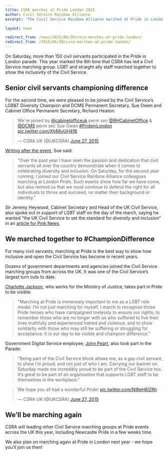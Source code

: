 ```yaml
---
title: CSRA marches at Pride London 2015
author: Civil Service Rainbow Alliance
excerpt: "The Civil Service Rainbow Alliance marched at Pride in London once again this year."

layout: news

redirect_from: /news/2015/06/30/csra-marches-at-pride-london/
redirect_from: /2015/06/30/csra-marches-at-pride-london/
---
```


On Saturday, more than 150 civil servants participated in the Pride in London parade. This year marked the 8th time that CSRA has led a Civil Service marching group. LGBT and straight ally staff marched together to show the inclusivity of the Civil Service.

<h2>Senior civil servants championing difference</h2>

For the second time, we were pleased to be joined by the Civil Service’s LGB&amp;T Diversity Champion and DCMS Permanent Secretary, Sue Owen and Cabinet Office Permanent Secretary, Richard Heaton.

<blockquote class="twitter-tweet" lang="en">
<p dir="ltr" lang="en">We're joined by <a href="https://twitter.com/cabinetofficeuk">@cabinetofficeuk</a> perm sec <a href="https://twitter.com/RHCabinetOffice">@RHCabinetOffice</a> &amp; <a href="https://twitter.com/DCMS">@DCMS</a> perm sec Sue Owen <a href="https://twitter.com/hashtag/PrideinLondon?src=hash">#PrideinLondon</a> <a href="http://t.co/Xh88yUH4fB">pic.twitter.com/Xh88yUH4fB</a></p>
— CSRA UK (@UKCSRA) <a href="https://twitter.com/UKCSRA/status/614814160426246144">June 27, 2015</a></blockquote>

<a href="https://civilservice.blog.gov.uk/2015/06/29/new-diversity-champions-for-the-civil-service/">Writing after the event</a>, Sue said:

> "Over the past year I have seen the passion and dedication that civil servants all over the country demonstrate when it comes to celebrating diversity and inclusion. On Saturday, for the second year running, I joined our Civil Service Rainbow Alliance colleagues marching at London Pride. Such events show how far we have come, but also remind us that we must continue to defend the right for all individuals to thrive and succeed, no matter their background or identity."

Sir Jeremy Heywood, Cabinet Secretary and Head of the UK Civil Service, also spoke out in support of LGBT staff on the day of the march, saying he wanted “the UK Civil Service to set the standard for diversity and inclusion” in an <a href="https://www.pinknews.co.uk/2015/06/27/sir-jeremy-heywood/">article for Pink News</a>.

<h2>We marched together to #ChampionDifference</h2>

For many civil servants, marching at Pride is the best way to show how inclusive and open the Civil Service has become in recent years.

Dozens of government departments and agencies joined the Civil Service marching groups from across the UK. It was one of the Civil Service’s largest turn outs to date.

<a href="https://twitter.com/vintagegaylady" target="_blank">Charlotte Jackson</a>, who works for the Ministry of Justice, takes part in Pride to be visible:

> "Marching at Pride is immensely important to me as a LGBT role model. I’m not just marching for myself. I march to recognise those Pride heroes who have campaigned tirelessly to ensure our rights; to remember those who are no longer with us who suffered to live their lives truthfully and experienced hatred and violence; and to show solidarity with those who may still be suffering or struggling for acceptance. It is our day to be visible and champion difference."

Government Digital Service employee, <a href="https://twitter.com/johnpeart" target="_blank">John Peart</a>, also took part in the Parade:

> "Being part of the Civil Service block allows me, as a gay civil servant, to show I’m proud; and not just of who I am. Carrying our banner on Saturday made me incredibly proud to be part of the Civil Service too. It’s great to be part of an organisation that supports LGBT staff to be themselves in the workplace."

<blockquote class="twitter-tweet" lang="en">
<p dir="ltr" lang="en">We hope you all had a wonderful Pride! <a href="http://t.co/N9leH6lZRh">pic.twitter.com/N9leH6lZRh</a></p>
— CSRA UK (@UKCSRA) <a href="https://twitter.com/UKCSRA/status/614931505635307520">June 27, 2015</a></blockquote>

<h2>We’ll be marching again</h2>

CSRA will leading other Civil Service marching groups at Pride events across the UK this year, including Newcastle Pride in a few weeks time.

We also plan on marching again at Pride in London next year - we hope you’ll join us then!

<script src="//platform.twitter.com/widgets.js" async="" charset="utf-8"></script>